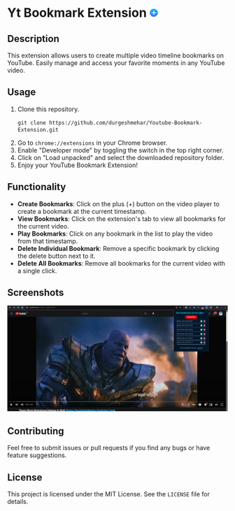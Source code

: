 # Yt Bookmark Extension <img src="assets/plus.png" width="20px" height="20px">

## Description
This extension allows users to create multiple video timeline bookmarks on YouTube. Easily manage and access your favorite moments in any YouTube video.

## Usage
1. Clone this repository.
    ```
    git clone https://github.com/durgeshmehar/Youtube-Bookmark-Extension.git
    ```
2. Go to `chrome://extensions` in your Chrome browser.
3. Enable "Developer mode" by toggling the switch in the top right corner.
4. Click on "Load unpacked" and select the downloaded repository folder.
5. Enjoy your YouTube Bookmark Extension!

## Functionality
- **Create Bookmarks**: Click on the plus (+) button on the video player to create a bookmark at the current timestamp.
- **View Bookmarks**: Click on the extension's tab to view all bookmarks for the current video.
- **Play Bookmarks**: Click on any bookmark in the list to play the video from that timestamp.
- **Delete Individual Bookmark**: Remove a specific bookmark by clicking the delete button next to it.
- **Delete All Bookmarks**: Remove all bookmarks for the current video with a single click.

## Screenshots
![Extension Photo 1](assets/thanos.png)

## Contributing
Feel free to submit issues or pull requests if you find any bugs or have feature suggestions.

## License
This project is licensed under the MIT License. See the `LICENSE` file for details.


